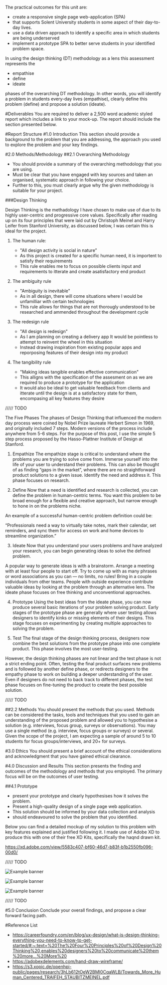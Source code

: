 The practical outcomes for this unit are:
- create a responsive single page web-application (SPA) 
- that supports Solent University students in some aspect of their day-to-day lives.
- use a data driven approach to identify a specific area in which students are being underserved 
- implement a prototype SPA to better serve students in your identified problem space.



In using the design thinking (DT) methodology as a lens this assessment represents the 
- empathise
- define 
- ideate 

phases of the overarching DT methodology. In other words, you will identify a problem in students every-day lives (empathise), clearly define this problem (define) and propose a solution (ideate).

#Deliverables
You are required to deliver a 2,500 word academic styled report which includes a link to your mock-up. The report should include the section presented below.

#Report Structure
#1.0 Introduction
This section should provide a background to the problem that you are addressing, the approach you used to explore the problem and your key findings.

#2.0 Methods/Methodology
##2.1 Overarching Methodology
- You should provide a summary of the overarching methodology that you are using.
- Must be clear that you have engaged with key sources and taken an organised, systematic approach in following your choice. 
- Further to this, you must clearly argue why the given methodology is suitable for your project.

###Design Thinking

Design Thinking is the methadology I have chosen to make use of due to its highly user-centric and progressive core values. Specifically after reading up on its four principles that were laid out by Christoph Meinel and Harry Leifer from Stanford University, as discussed below, I was certain this is ideal for the project.

1. The human rule:
   - "All design activity is social in nature”
   - As this project is created for a specific human need, it is importent to satisfy their requirements
   - This rule enables me to focus on possible clients input and requirements to itterate and create asatisfactory end product

2. The ambiguity rule
   - "Ambiguity is inevitable"
   - As in all design, there will come situations where I would be unfamilliar with certain technologies
   - This rule allows for things that are not thorougly understood to be researched and ammended throughout the development cycle

3. The redesign rule 
   - "All design is redesign"
   - As I am planning on creating a delivery app It would be pointless to attempt to reinvent the wheel in this situation
   - Instead drawing inspiration from existing popular apps and reporposing features of their design into my product

4. The tangibility rule 
   - "Making ideas tangible enables effective communication"
   - This alligns with the specification of the assesment on as we are required to produce a prototype for the application
   - It would also be ideal to get valuable feedback from clients and itterate until the design is at a satisfactory state for them, encompasing all key features they desire


///// TODO

The Five Phases
The phases of Design Thinking that influenced the modern day process were coined by Nobel Prize laureate Herbert Simon in 1969, and originally included 7 steps. Modern versions of the process include anywhere from 5-6 steps. For the purpose of this post, I use the simple 5 step process proposed by the Hasso-Plattner Institute of Design at Stanford.


1. Empathize
The empathize stage is critical to understand where the problems you are trying to solve come from.  Immerse yourself into the life of your user to understand their problems. This can also be thought of as finding “gaps in the market”, where there are no straightforward product solutions to a given issue. Identify the need and address it. This phase focuses on research.

2. Define
Now that a need is identified and research is collected, you can define the problem in human-centric terms. You want this problem to be broad enough for a flexible and creative approach, but narrow enough to hone in on the problems niche. 

An example of a successful human-centric problem definition could be:

“Professionals need a way to virtually take notes, mark their calendar, set reminders, and sync them for access on work and home devices to streamline organization.”

3. Ideate
Now that you understand your users problems and have analyzed your research, you can begin generating ideas to solve the defined problem.

A popular way to generate ideas is with a brainstorm. Arrange a meeting with at least four people to start off. Try to come up with as many phrases or word associations as you can — no limits, no rules! Bring in a couple individuals from other teams. People with outside experience contribute valuable ideas by looking at the problem through an alternative lens. The ideate phase focuses on free thinking and unconventional approaches. 

4. Prototype
Using the best ideas from the ideate phase, you can now produce several basic iterations of your problem solving product. Early stages of the prototype phase are generally where user testing allows designers to identify kinks or missing elements of their designs. This stage focuses on experimenting by creating multiple approaches to solving the problem.

5. Test
The final stage of the design thinking process, designers now combine the best solutions from the prototype phase into one complete product. This phase involves the most user-testing.

However, the design thinking phases are not linear and the test phase is not a strict ending point. Often, testing the final product surfaces new problems and is followed by another define phase, or redirects designers to the empathy phase to work on building a deeper understanding of the user. Even if designers do not need to back track to different phases, the test phase focuses on fine-tuning the product to create the best possible solution. 

///// TODO

##2.2 Methods
You should present the methods that you used. Methods can be considered the tasks, tools and techniques that you used to gain an understanding of the proposed problem and allowed you to hypothesise a solution (e.g. interviews, focus group, surveys or observations). You may use a single method (e.g. interview, focus groups or surveys) or several. Given the scope of the project, I am expecting a sample of around 5 to 10 students for focus groups/interviews, and 20+ for surveys.


#3.0 Ethics
You should present a brief account of the ethical considerations and acknowledgment that you have gained ethical clearance.

#4.0 Discussion and Results
This section presents the finding and outcomes of the methodology and methods that you employed. The primary focus will be on the outcomes of user testing.

##4.1 Prototype
- present your prototype and clearly hypothesises how it solves the problem. 
- Present a high-quality design of a single page web application. 
- This solution should be informed by your data collection and analysis 
- should endeavoured to solve the problem that you identified.

Below you can find a detailed mockup of my solution to this problem with key features explained and justified following it. I made use of Adobe XD to produce this with one of their free XD Kits, specifically the haqnd drawn kit.

https://xd.adobe.com/view/5583c407-bf60-46d7-b83f-b1b2550fb096-00d0/

///// TODO

![Example banner](./assets/1.png)

![Example banner](./assets/2.png)

![Example banner](./assets/3.png)

///// TODO

#5.0 Conclusion
Conclude your overall findings, and propose a clear forward facing path.

#Reference List
- https://careerfoundry.com/en/blog/ux-design/what-is-design-thinking-everything-you-need-to-know-to-get-started/#:~:text=%20The%20Four%20Principles%20of%20Design%20Thinking%20,enables%20designers%20to%20communicate%20them%20more...%20More%20
- https://adobexdelements.com/hand-draw-wireframe/
- https://s3.xopic.de/openhpi-public/pages/research/3hLb612tOeW2BMI0CqaWLB/Towards_More_Human_Centered_TRAIFEH_STAUBITZMEINEL.pdf